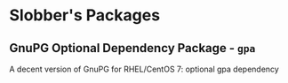 # Slobber's Packages
## GnuPG Optional Dependency Package - `gpa`

A decent version of GnuPG for RHEL/CentOS 7: optional gpa dependency
